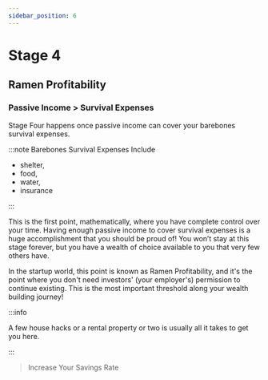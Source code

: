 ```yaml
---
sidebar_position: 6
---
```


# Stage 4

## Ramen Profitability

### Passive Income > Survival Expenses 

Stage Four happens once passive income can cover your barebones survival expenses. 

:::note Barebones Survival Expenses Include

- shelter, 
- food, 
- water, 
- insurance

::: 

This is the first point, mathematically, where you have complete control over your time. Having enough passive income to cover survival expenses is a huge accomplishment that you should be proud of! You won’t stay at this stage forever, but you have a wealth of choice available to you that very few others have. 

In the startup world, this point is known as Ramen Profitability, and it's the point where you don't need investors' (your employer's) permission to continue existing. This is the most important threshold along your wealth building journey!

:::info 

A few house hacks or a rental property or two is usually all it takes to get you here.

:::

>Increase Your Savings Rate